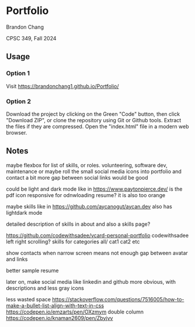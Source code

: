 # Portfolio

Brandon Chang

CPSC 349, Fall 2024

## Usage

### Option 1
Visit https://brandonchang1.github.io/Portfolio/

### Option 2
Download the project by clicking on the Green "Code" button, then click "Download ZIP", or clone the repository using Git or Github tools. Extract the files if they are compressed. Open the "index.html" file in a modern web browser. 

## Notes

maybe flexbox for list of skills, or roles. volunteering, software dev, maintenance
or maybe roll the small social media icons into portfolio and contact
a bit more gap between social links would be good

could be light and dark mode like in https://www.paytonpierce.dev/
is the pdf icon responsive for odnwloading resume? it is also too orange

maybe skills like in https://github.com/aycanogut/aycan.dev also has lightdark mode

detailed description of skills in about and also a skills page?

https://github.com/codewithsadee/vcard-personal-portfolio codewithsadee left right scrolling? skills for categories all/ cat1 cat2 etc

show contacts when narrow screen means not enough gap between avatar and links

better sample resume

later on, make social media like linkedin and github more obvious, with descriptions and less gray icons

 less wasted space https://stackoverflow.com/questions/7516005/how-to-make-a-bullet-list-align-with-text-in-css
 https://codepen.io/emzarts/pen/OXzmym 
double column https://codepen.io/knaman2609/pen/Zbyjvv
